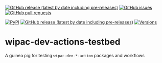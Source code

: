 <!--- Top of README Badges (automated) --->
[![GitHub release (latest by date including pre-releases)](https://img.shields.io/github/v/release/WIPACrepo/wipac-dev-actions-testbed?include_prereleases)](https://github.com/WIPACrepo/wipac-dev-actions-testbed/) [![GitHub issues](https://img.shields.io/github/issues/WIPACrepo/wipac-dev-actions-testbed)](https://github.com/WIPACrepo/wipac-dev-actions-testbed/issues?q=is%3Aissue+sort%3Aupdated-desc+is%3Aopen) [![GitHub pull requests](https://img.shields.io/github/issues-pr/WIPACrepo/wipac-dev-actions-testbed)](https://github.com/WIPACrepo/wipac-dev-actions-testbed/pulls?q=is%3Apr+sort%3Aupdated-desc+is%3Aopen)
<!--- End of README Badges (automated) --->
[![PyPI](https://img.shields.io/pypi/v/wipac-dev-next-version-action-testbed)](https://pypi.org/project/wipac-dev-next-version-action-testbed/) [![GitHub release (latest by date including pre-releases)](https://img.shields.io/github/v/release/WIPACrepo/wipac-dev-next-version-action-testbed?include_prereleases)](https://github.com/WIPACrepo/wipac-dev-next-version-action-testbed/) [![Versions](https://img.shields.io/pypi/pyversions/wipac-dev-next-version-action-testbed.svg)](https://pypi.org/project/wipac-dev-next-version-action-testbed)

# wipac-dev-actions-testbed

A guinea pig for testing `wipac-dev-*-action` packages and workflows
